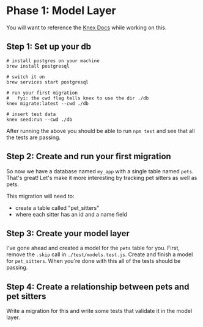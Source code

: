 # Phase 1: Model Layer
You will want to reference the [Knex Docs](https://knexjs.org/) while working on this.

## Step 1: Set up your db
```
# install postgres on your machine
brew install postgresql

# switch it on
brew services start postgresql

# run your first migration
#   fyi: the cwd flag tells knex to use the dir ./db
knex migrate:latest --cwd ./db

# insert test data
knex seed:run --cwd ./db
```
After running the above you should be able to run `npm test` and see that all the tests are passing.

## Step 2: Create and run your first migration
So now we have a database named `my_app` with a single table named `pets`. That's great! Let's make it more interesting by tracking pet sitters as well as pets. 

This migration will need to:
* create a table called "pet_sitters"
* where each sitter has an id and a name field

## Step 3: Create your model layer
I've gone ahead and created a model for the `pets` table for you. First, remove the `.skip` call in `./test/models.test.js`. Create and finish a model for `pet_sitters`. When you're done with this all of the tests should be passing. 

## Step 4: Create a relationship between pets and pet sitters
Write a migration for this and write some tests that validate it in the model layer. 
